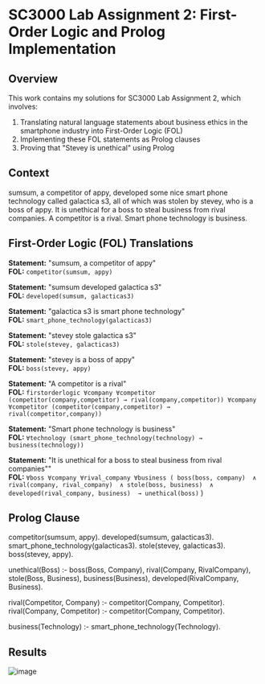 # SC3000 Lab Assignment 2: First-Order Logic and Prolog Implementation

## Overview  
This work contains my solutions for SC3000 Lab Assignment 2, which involves:  
1. Translating natural language statements about business ethics in the smartphone industry into First-Order Logic (FOL)  
2. Implementing these FOL statements as Prolog clauses  
3. Proving that "Stevey is unethical" using Prolog

## Context
sumsum, a competitor of appy, developed some nice smart phone technology called galactica
s3, all of which was stolen by stevey, who is a boss of appy. It is unethical for a boss to steal 
business from rival companies. A competitor is a rival. Smart phone technology is business. 

## First-Order Logic (FOL) Translations
**Statement:** "sumsum, a competitor of appy"  
**FOL:** `competitor(sumsum, appy)`

**Statement:** "sumsum developed galactica s3"  
**FOL:** `developed(sumsum, galacticas3)`

**Statement:** "galactica s3 is smart phone technology"  
**FOL:** `smart_phone_technology(galacticas3)`

**Statement:** "stevey stole galactica s3"  
**FOL:** `stole(stevey, galacticas3)`

**Statement:** "stevey is a boss of appy"  
**FOL:** `boss(stevey, appy)`

**Statement:** "A competitor is a rival"  
**FOL:**
`firstorderlogic
∀company ∀competitor (competitor(company,competitor) → rival(company,competitor))
∀company ∀competitor (competitor(company,competitor) → rival(competitor,company))`

**Statement:** "Smart phone technology is business"  
**FOL:** `∀technology (smart_phone_technology(technology) → business(technology))`

**Statement:** "It is unethical for a boss to steal business from rival companies""  
**FOL:** `∀boss ∀company ∀rival_company ∀business (
    boss(boss, company) 
    ∧ rival(company, rival_company) 
    ∧ stole(boss, business) 
    ∧ developed(rival_company, business) 
    → unethical(boss)`
)

## Prolog Clause
competitor(sumsum, appy).
developed(sumsum, galacticas3).
smart_phone_technology(galacticas3).
stole(stevey, galacticas3).
boss(stevey, appy).

unethical(Boss) :- boss(Boss, Company),
    		       rival(Company, RivalCompany),
    		       stole(Boss, Business),
    		       business(Business),
    		       developed(RivalCompany, Business).

rival(Competitor, Company) :- competitor(Company, Competitor).
rival(Company, Competitor) :- competitor(Company, Competitor).

business(Technology) :- smart_phone_technology(Technology).

## Results
![image](https://github.com/user-attachments/assets/f9487127-fbf3-4e7b-9c27-c3054d144c4c)
